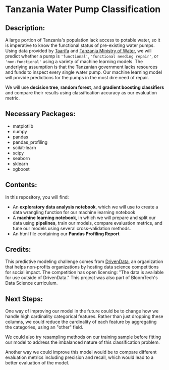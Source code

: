 # Tanzania Water Pump Classification

## Description:

A large portion of Tanzania's population lack access to potable water, so it is imperative to know the functional status of pre-existing water pumps. Using data provided by [Taarifa](http://taarifa.org/) and [Tanzania Ministry of Water](http://maji.go.tz/), we will predict whether a pump is `'functional'`, `'functional needing repair'`, or `'non-functional'` using a variety of machine learning models. The underlying assumption is that the Tanzanian government lacks resources and funds to inspect every single water pump. Our machine learning model will provide predictions for the pumps in the most dire need of repair.

We will use **decision tree**, **random forest**, and **gradient boosting classifiers** and compare their results using classification accuracy as our evaluation metric.

## Necessary Packages:
- matplotlib
- numpy
- pandas
- pandas_profiling
- scikit-learn
- scipy
- seaborn
- sklearn
- xgboost

## Contents:
In this repository, you will find:
- An **exploratory data analysis notebook**, which we will use to create a data wrangling function for our machine learning notebook
- A **machine learning notebook**, in which we will prepare and split our data using **pipelines**, train our models, compare evaluation metrics, and tune our models using several cross-validation methods.
- An html file containing our **Pandas Profiling Report**

## Credits:
This predictive modeling challenge comes from [DrivenData](https://www.drivendata.org/competitions/7/pump-it-up-data-mining-the-water-table/), an organization that helps non-profits organizations by hosting data science competitions for social impact. The competition has open licensing: "The data is available for use outside of DrivenData." This project was also part of BloomTech's Data Science curriculum.

## Next Steps:
One way of improving our model in the future could be to change how we handle high cardinality categorical features. Rather than just dropping these columns, we could reduce the cardinality of each feature by aggregating the categories, using an "other" field.

We could also try resampling methods on our training sample before fitting our model to address the imbalanced nature of this classification problem.

Another way we could improve this model would be to compare different evaluation metrics including precision and recall, which would lead to a better evaluation of the model.